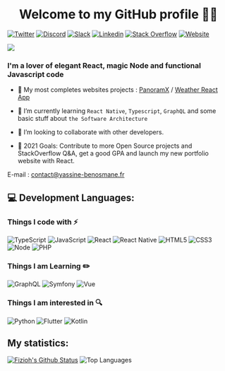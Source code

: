 <h1 align="center"> Welcome to my GitHub profile 👨‍💻</h1>

[![Twitter](https://img.shields.io/badge/Twitter-1DA1F2?style=for-the-badge&logo=twitter&logoColor=white)](https://twitter.com/Y_Benosmane)
[![Discord](https://img.shields.io/badge/Discord-7289DA?style=for-the-badge&logo=discord&logoColor=white)](https://discord.com/users/181029805439975425)
[![Slack](https://img.shields.io/badge/Slack-4A154B?style=for-the-badge&logo=slack&logoColor=white)](https://app.slack.com/client/T012R8B2C2Y/C0124B712MD/user_profile/U012CB6LSSJ)
[![Linkedin](https://img.shields.io/badge/LinkedIn-0077B5?style=for-the-badge&logo=linkedin&logoColor=white)](https://www.linkedin.com/in/benosmaneyassine)
[![Stack Overflow](https://img.shields.io/badge/Stack_Overflow-FE7A16?style=for-the-badge&logo=stack-overflow&logoColor=white)](https://stackoverflow.com/users/14198826/benosmane-yassine)
[![Website](https://img.shields.io/website?label=yassine-benosmane.fr&style=for-the-badge&url=https%3A%2F%2Fyassine-benosmane.fr)](https://yassine-benosmane.fr)



![](https://komarev.com/ghpvc/?username=cliid&color=blueviolet)



### I'm a lover of elegant React, magic Node and functional Javascript code

- 🔭 My most completes websites projects : [PanoramX](https://fizioh.github.io/panoramx/) / [Weather React App](https://app-meteo-react.herokuapp.com/)

- 🌱 I’m currently learning `React Native`, `Typescript`, `GraphQL` and some basic stuff about `the Software Architecture`

- 👯 I’m looking to collaborate with other developers.

- 🥅 2021 Goals: Contribute to more Open Source projects and StackOverflow Q&A, get a good GPA and launch my new portfolio website with React.

E-mail : [contact@yassine-benosmane.fr](mailto:contact@yassine-benosmane.fr)

## 💻 Development Languages:

### Things I code with :zap:
![TypeScript](https://img.shields.io/badge/-TypeScript-black?style=flat-square&logo=typescript&logoColor=007acc)
![JavaScript](https://img.shields.io/badge/-JavaScript-323330?style=flat-square&logo=javascript)
![React](https://img.shields.io/badge/-React-1F232A?style=flat-square&logo=React&logoColor=white)
![React Native](https://img.shields.io/badge/-React%20Native-1F232A?style=flat-square&logo=React&logoColor=white)
![HTML5](https://img.shields.io/badge/-HTML5-E34F26?style=flat-square&logo=html5&logoColor=white)
![CSS3](https://img.shields.io/badge/-CSS3-1572B6?style=flat-square&logo=css3)
![Node](https://img.shields.io/badge/-Node-E34A86?style=flat-square&logo=node.js&logoColor=white)
![PHP](https://img.shields.io/badge/-PHP-1E90FF?style=flat-square&logo=php)


### Things I am Learning :pencil2:
![GraphQL](https://img.shields.io/badge/-GraphQL-4479A1?style=flat-square&logo=GraphQL&logoColor=white)
![Symfony](https://img.shields.io/badge/-Symfony-FF6347?style=flat-square&logo=Symfony)
![Vue](https://img.shields.io/badge/-Vue-239120?style=flat-square&logo=Vue.js)

### Things I am interested in :mag:
![Python](https://img.shields.io/badge/-Python-F9F61A?style=flat-square&logo=Python)
![Flutter](https://img.shields.io/badge/-Flutter-0175C2?style=flat-square&logo=Flutter&logoColor=white)
![Kotlin](https://img.shields.io/badge/-Kotlin-0095D5?style=flat-square&logo=Kotlin&logoColor=white)

## My statistics:

[![Fizioh's Github Status](https://github-readme-stats.vercel.app/api?username=fizioh&show_icons=true&layout=compact&theme=dark)](https://github.com/fizioh)
![Top Languages](https://github-readme-stats.vercel.app/api/top-langs/?username=fizioh&layout=compact&theme=dark)
